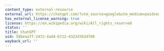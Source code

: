 ```yaml
---
content_type: external-resource
external_url: https://chatgpt.com/?utm_source=google&utm_medium=paidsearch_brand&utm_campaign=DEPT_SEM_Google_Brand_Acquisition_NAMER_US_Consumer_CPA_BAU_Mix&utm_term=chat%20gpt&gad_source=1&gclid=EAIaIQobChMIluSdyIbijAMVwm1HAR2ozCLpEAAYASAAEgJ50_D_BwE
has_external_license_warning: true
license: https://en.wikipedia.org/wiki/All_rights_reserved
status: ''
title: ChatGPT
uid: 58beaa7f-2472-4ad4-b722-4322d3b34f89
wayback_url: ''
---
```

